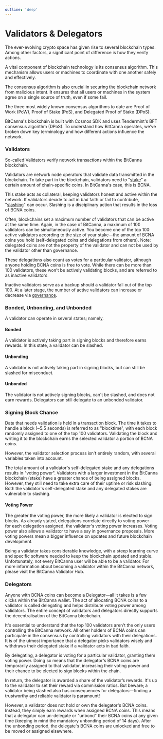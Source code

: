 ```yaml
---
outline: 'deep'
---
```

# Validators & Delegators
The ever-evolving crypto space has given rise to several blockchain types. Among other factors, a significant point of difference is how they verify actions.

A vital component of blockchain technology is its consensus algorithm. This mechanism allows users or machines to coordinate with one another safely and effectively.

The consensus algorithm is also crucial in securing the blockchain network from malicious intent. It ensures that all users or machines in the system agree on a single source of truth, even if some fail.

The three most widely known consensus algorithms to date are Proof of Work (PoW), Proof of Stake (PoS), and Delegated Proof of Stake (DPoS).

BitCanna's blockchain is built with Cosmos SDK and uses Tendermint's BFT consensus algorithm (DPoS). To understand how BitCanna operates, we’ve broken down key terminology and how different actions influence the network.

### Validators
So-called Validators verify network transactions within the BitCanna blockchain.

Validators are network node operators that validate data transmitted in the blockchain. To take part in the blockchain, validators need to "[stake](staking.md)" a certain amount of chain-specific coins. In BitCanna's case, this is BCNA.

This stake acts as collateral, keeping validators honest and active within the network. If validators decide to act in bad faith or fail to contribute, "[slashing](slashing.md)" can occur. Slashing is a disciplinary action that results in the loss of BCNA coins.

Often, blockchains set a maximum number of validators that can be active at the same time. Again, in the case of BitCanna, a maximum of 100 validators can be simultaneously active. You become one of the top 100 active validators according to the size of your stake—the amount of BCNA coins you hold (self-delegated coins and delegations from others). Note: delegated coins are not the property of the validator and can not be used by the validator other than governance.

These delegations also count as votes for a particular validator, although anyone holding BCNA coins is free to vote. While there can be more than 100 validators, these won't be actively validating blocks, and are referred to as inactive validators.

Inactive validators serve as a backup should a validator fall out of the top 100. At a later stage, the number of active validators can increase or decrease via [governance](governance.md).

### Bonded, Unbonding, and Unbonded

A validator can operate in several states; namely,

#### Bonded

A validator is actively taking part in signing blocks and therefore earns rewards. In this state, a validator can be slashed.

#### Unbonding

A validator is not actively taking part in signing blocks, but can still be slashed for misconduct.

#### Unbonded

The validator is not actively signing blocks, can't be slashed, and does not earn rewards. Delegators can still delegate to an unbonded validator.

### Signing Block Chance

Data that needs validation is held in a transaction block. The time it takes to handle a block (\~5.5 seconds) is referred to as "blocktime", with each block randomly assigned to one of the top 100 validators. Validating the block and writing it to the blockchain earns the selected validator a portion of BCNA coins.

However, the validator selection process isn't entirely random, with several variables taken into account.

The total amount of a validator's self-delegated stake and any delegations results in "voting power". Validators with a larger investment in the BitCanna blockchain (stake) have a greater chance of being assigned blocks. However, they still need to take extra care of their uptime or risk slashing. Both the validator's self-delegated stake and any delegated stakes are vulnerable to slashing.

#### Voting Power

The greater the voting power, the more likely a validator is elected to sign blocks. As already stated, delegations correlate directly to voting power—for each delegation assigned, the validator's voting power increases. Voting power also allows a validator to have a say in governance proposals. More voting powers mean a bigger influence on updates and future blockchain development.

Being a validator takes considerable knowledge, with a steep learning curve and specific software needed to keep the blockchain updated and stable. Unfortunately, not every BitCanna user will be able to be a validator. For more information about becoming a validator within the BitCanna network, please visit the BitCanna Validator Hub.

### Delegators

Anyone with BCNA coins can become a Delegator—all it takes is a few clicks within the BitCanna wallet. The act of allocating BCNA coins to a validator is called delegating and helps distribute voting power among validators. The entire concept of validators and delegators directly supports the decentralisation of the BitCanna blockchain.

It's essential to understand that the top 100 validators aren't the only users controlling the BitCanna network. All other holders of BCNA coins can participate in the consensus by controlling validators with their delegations. It is of the utmost importance that a delegator picks validators wisely and withdraws their delegated stake if a validator acts in bad faith.

By delegating, a delegator is voting for a particular validator, granting them voting power. Doing so means that the delegator's BCNA coins are temporarily assigned to that validator, increasing their voting power and their chance to be elected to sign blocks within the chain.

In return, the delegator is awarded a share of the validator’s rewards. It's up to the validator to set their reward via commission ratios. But beware; a validator being slashed also has consequences for delegators—finding a trustworthy and reliable validator is paramount!

However, a validator does not hold or own the delegator's BCNA coins. Instead, they simply earn rewards when assigned BCNA coins. This means that a delegator can un-delegate or "unbond" their BCNA coins at any given time (keeping in mind the mandatory unbonding period of 14 days). After the unbonding period, the delegate's BCNA coins are unlocked and free to be moved or assigned elsewhere.